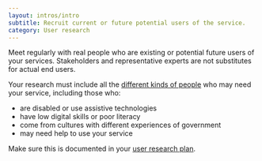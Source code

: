 ```yaml
---
layout: intros/intro
subtitle: Recruit current or future potential users of the service.
category: User research
---
```


Meet regularly with real people who are existing or potential future users of your services. Stakeholders and representative experts are not substitutes for actual end users.

Your research must include all the [different kinds of people](https://www.dta.gov.au/standard/design-principles/#this-is-for-everyone) who may need your service, including those who:
 - are disabled or use assistive technologies
 - have low digital skills or poor literacy
 - come from cultures with different experiences of government
 - may need help to use your service

Make sure this is documented in your [user research plan](#).
